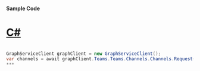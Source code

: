 #### Sample Code
# [C#](#tab/c-sharp)

```C#

GraphServiceClient graphClient = new GraphServiceClient();
var channels = await graphClient.Teams.Teams.Channels.Channels.Request().GetAsync();
*** 

```